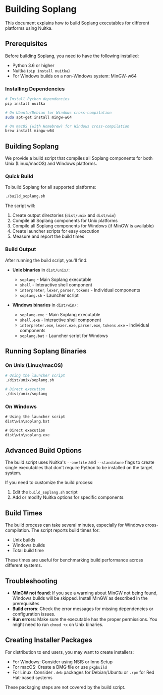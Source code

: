 # Building Soplang

This document explains how to build Soplang executables for different platforms using Nuitka.

## Prerequisites

Before building Soplang, you need to have the following installed:

- Python 3.6 or higher
- Nuitka (`pip install nuitka`)
- For Windows builds on a non-Windows system: MinGW-w64

### Installing Dependencies

```bash
# Install Python dependencies
pip install nuitka

# On Ubuntu/Debian for Windows cross-compilation
sudo apt-get install mingw-w64

# On macOS (with Homebrew) for Windows cross-compilation
brew install mingw-w64
```

## Building Soplang

We provide a build script that compiles all Soplang components for both Unix (Linux/macOS) and Windows platforms.

### Quick Build

To build Soplang for all supported platforms:

```bash
./build_soplang.sh
```

The script will:
1. Create output directories (`dist/unix` and `dist/win`)
2. Compile all Soplang components for Unix platforms
3. Compile all Soplang components for Windows (if MinGW is available)
4. Create launcher scripts for easy execution
5. Measure and report the build times

### Build Output

After running the build script, you'll find:

- **Unix binaries** in `dist/unix/`:
  - `soplang` - Main Soplang executable
  - `shell` - Interactive shell component
  - `interpreter`, `lexer`, `parser`, `tokens` - Individual components
  - `soplang.sh` - Launcher script

- **Windows binaries** in `dist/win/`:
  - `soplang.exe` - Main Soplang executable
  - `shell.exe` - Interactive shell component
  - `interpreter.exe`, `lexer.exe`, `parser.exe`, `tokens.exe` - Individual components
  - `soplang.bat` - Launcher script for Windows

## Running Soplang Binaries

### On Unix (Linux/macOS)

```bash
# Using the launcher script
./dist/unix/soplang.sh

# Direct execution
./dist/unix/soplang
```

### On Windows

```cmd
# Using the launcher script
dist\win\soplang.bat

# Direct execution
dist\win\soplang.exe
```

## Advanced Build Options

The build script uses Nuitka's `--onefile` and `--standalone` flags to create single executables that don't require Python to be installed on the target system.

If you need to customize the build process:

1. Edit the `build_soplang.sh` script
2. Add or modify Nuitka options for specific components

## Build Times

The build process can take several minutes, especially for Windows cross-compilation. The script reports build times for:

- Unix builds
- Windows builds 
- Total build time

These times are useful for benchmarking build performance across different systems.

## Troubleshooting

- **MinGW not found**: If you see a warning about MinGW not being found, Windows builds will be skipped. Install MinGW as described in the prerequisites.
- **Build errors**: Check the error messages for missing dependencies or configuration issues.
- **Run errors**: Make sure the executable has the proper permissions. You might need to run `chmod +x` on Unix binaries.

## Creating Installer Packages

For distribution to end users, you may want to create installers:

- For Windows: Consider using NSIS or Inno Setup
- For macOS: Create a DMG file or use `pkgbuild`
- For Linux: Consider `.deb` packages for Debian/Ubuntu or `.rpm` for Red Hat-based systems

These packaging steps are not covered by the build script. 